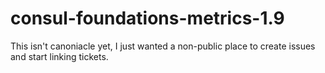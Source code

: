 # consul-foundations-metrics-1.9
This isn't canoniacle yet, I just wanted a non-public place to create issues and start linking tickets.
